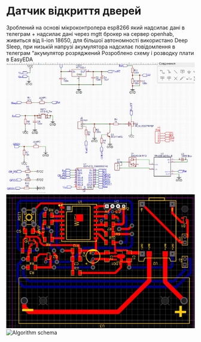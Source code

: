 # Датчик відкриття дверей
Зроблений на основі мікроконтролера esp8266 який надсилає дані в телеграм + надсилає дані через mgtt брокер на сервер openhab, живиться від li-ion 18650, для більшої автономності використано Deep Sleep, при низькій напрузі акумулятора надсилає повідомлення в телеграм “акумулятор розряджений
Розроблено схему і розводку плати в EasyEDA
![Algorithm schema](./img/schema.jpg)
![Algorithm schema](./img/pcb.jpg)
![Algorithm schema](./img/3d.jpg)

